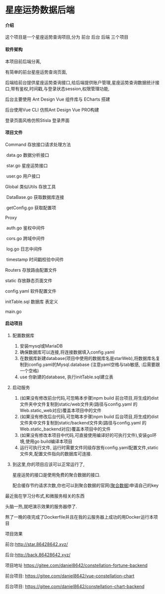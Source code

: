 # 星座运势数据后端

#### 介绍

这个项目是一个星座运势查询项目,分为 前台 后台 后端 三个项目

#### 软件架构

本项目前后端分离,

有简单的前台星座运势查询页面,

后端给前台提供星座运势查询接口,给后端提供账户管理,星座运势查询数据统计接口,带有鉴权,时间戳,与登录状态session,权限管理功能,

后台主要使用 Ant Design Vue 组件库与 ECharts 搭建

后台使用Vue CLI 仿照Ant Design Vue PRO构建

登录页面风格仿照Stisla 登录界面



#### 项目文件

Command 存放接口请求处理方法

​	data.go 数据分析接口

​	star.go 星座运势接口

​	user.go 用户接口

Global 类似Utils 存放工具

​	DataBase.go 获取数据库连接 

​	getConfig.go 获取配置项

Proxy

​	auth.go 鉴权中间件

​	cors.go 跨域中间件

​	log.go 日志中间件

​	timestamp 时间戳校验中间件

Routers 存放路由配置文件

static 存放静态页面文件

config.yaml 软件配置文件

initTable.sql  数据库 表定义

main.go

#### 启动项目

1. 配置数据库

   1. 安装mysql或MariaDB
   2. 确保数据库可以连接,将连接数据填入config.yaml
   3. 在数据库新建database(项目中使用的数据库名是starWeb),将数据库名复制到config.yaml的Mysql.database (注意yaml空格与tab敏感, :后需要跟一个空格)
   4. use 你新建的database, 执行initTable.sql建立表

2. 启动服务

   1. (如果没有修改前台代码,可忽略本步骤)npm build 前台项目,将生成的dist文件夹中文件复制到static/web文件夹(路径与config.yaml 的Web.static_web对应)覆盖本项目中的文件
   2. (如果没有修改后台代码,可忽略本步骤)npm build 后台项目,将生成的dist文件夹中文件复制到static/backend文件夹(路径与config.yaml 的Web.static_backend对应)覆盖本项目中的文件
   3. (如果没有修改本项目中代码,可直接使用编译好的可执行文件),安装go环境,使用go build编译本项目
   4. 运行可执行文件, 运行时需要文件同级存放有config.yaml配置文件,static文件夹,配置文件指向的数据库可连接.

3. 到这里,你的项目应该可以正常运行了,

   星座运势的接口是使用免费的聚合数据的接口.

   配合缓存节约请求次数,你也可以到聚合数据的官网([聚合数据](https://www.juhe.cn/))申请自己的key


最近我在学习分布式,和微服务相关的东西

头脑一热,就吧演示效果的服务器停了.

熬了一晚的夜完成了Dockerfile并且在我的云服务器上成功的用Docker运行本项目



项目效果

前台:http://star.86428642.xyz/

后台:http://back.86428642.xyz/

项目地址
https://gitee.com/daniel8642/constellation-fortune-backend

前台项目:
https://gitee.com/daniel8642/vue-constellation-chart

后台项目:
https://gitee.com/daniel8642/constellation-chart-backend

